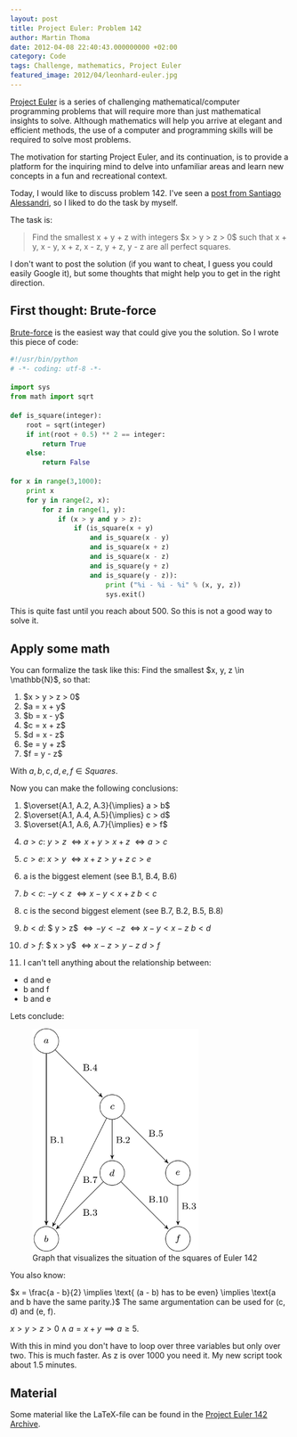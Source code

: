 ```yaml
---
layout: post
title: Project Euler: Problem 142
author: Martin Thoma
date: 2012-04-08 22:40:43.000000000 +02:00
category: Code
tags: Challenge, mathematics, Project Euler
featured_image: 2012/04/leonhard-euler.jpg
---
```

<a href="http://en.wikipedia.org/wiki/Project_Euler">Project Euler</a> is a series of challenging mathematical/computer programming problems that will require more than just mathematical insights to solve. Although mathematics will help you arrive at elegant and efficient methods, the use of a computer and programming skills will be required to solve most problems.

The motivation for starting Project Euler, and its continuation, is to provide a platform for the inquiring mind to delve into unfamiliar areas and learn new concepts in a fun and recreational context.

Today, I would like to discuss problem 142. I've seen a <a href="http://blog.san-ss.com.ar/2011/12/project-euler-problem-142-solved.html">post from Santiago Alessandri</a>, so I liked to do the task by myself. 

The task is:
<blockquote>Find the smallest x + y + z with integers $x > y > z > 0$ such that x + y, x - y, x + z, x - z, y + z, y - z are all perfect squares.</blockquote>

I don't want to post the solution (if you want to cheat, I guess you could easily Google it), but some thoughts that might help you to get in the right direction.

<h2>First thought: Brute-force</h2>
<a href="http://en.wikipedia.org/wiki/Brute-force_search">Brute-force</a> is the easiest way that could give you the solution. So I wrote this piece of code:

```python
#!/usr/bin/python
# -*- coding: utf-8 -*-

import sys
from math import sqrt

def is_square(integer):
    root = sqrt(integer)
    if int(root + 0.5) ** 2 == integer: 
        return True
    else:
        return False

for x in range(3,1000):
	print x
	for y in range(2, x):
		for z in range(1, y):
			if (x > y and y > z):
				if (is_square(x + y)
					and is_square(x - y)
					and is_square(x + z)
					and is_square(x - z)
					and is_square(y + z)
					and is_square(y - z)):
						print ("%i - %i - %i" % (x, y, z))
						sys.exit()
```

This is quite fast until you reach about 500. So this is not a good way to solve it.

<h2>Apply some math</h2>
You can formalize the task like this:
Find the smallest $x, y, z \in \mathbb{N}$, so that:
<ol>
  <li>$x > y > z > 0$</li>
  <li>$a = x + y$</li>
  <li>$b = x - y$</li>
  <li>$c = x + z$</li>
  <li>$d = x - z$</li>
  <li>$e = y + z$</li>
  <li>$f = y - z$</li>
</ol>

With $a, b, c, d, e, f \in Squares$.

Now you can make the following conclusions:
<ol>
  <li>$\overset{A.1, A.2, A.3}{\implies} a > b$</li>
  <li>$\overset{A.1, A.4, A.5}{\implies} c > d$</li>
  <li>$\overset{A.1, A.6, A.7}{\implies} e > f$</li>
</ol>

4. $a > c$:
$y > z$
$\Leftrightarrow x + y > x + z$
$\Leftrightarrow a > c$

5. $c > e$:
$x > y$
$\Leftrightarrow x + z > y + z$
$c > e$

6. a is the biggest element (see B.1, B.4, B.6)

7. $b < c$:
$-y < z$
$\Leftrightarrow x - y < x + z$
$b < c$

8. c is the second biggest element (see B.7, B.2, B.5, B.8)

9. $b < d$:
$ y > z$
$\Leftrightarrow -y < -z$
$\Leftrightarrow x - y < x - z$
$b < d$

10. $d > f$:
$ x > y$
$\Leftrightarrow x - z > y - z$
$d > f$

11. I can't tell anything about the relationship between:
<ul>
  <li>d and e</li>
  <li>b and f</li>
  <li>b and e</li>
</ul>

Lets conclude:
<figure class="aligncenter">
            <a href="../images/2012/04/euler-142-graph.png"><img src="../images/2012/04/euler-142-graph.png" alt="Graph that visualizes the situation of the squares of Euler 142" style="max-width:298px;max-height:400px" class="size-full wp-image-21421"/></a>
            <figcaption class="text-center">Graph that visualizes the situation of the squares of Euler 142</figcaption>
        </figure>

You also know:

$x = \frac{a - b}{2} \implies \text{ (a - b) has to be even} \implies \text{a and b have the same parity.}$
The same argumentation can be used for (c, d) and (e, f).

$x > y > z > 0 \land a = x + y \implies a \geq 5$.

With this in mind you don't have to loop over three variables but only over two. This is much faster. As z is over 1000 you need it. My new script took about 1.5 minutes.

<h2>Material</h2>
Some material like the LaTeX-file can be found in the <a href='../images/2012/04/euler-142.zip'>Project Euler 142 Archive</a>.
